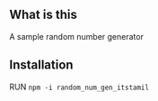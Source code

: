 ## What is this

A sample random number generator

## Installation

RUN `npm -i random_num_gen_itstamil`

